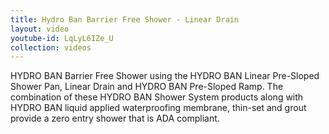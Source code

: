 ```yaml
---
title: Hydro Ban Barrier Free Shower - Linear Drain
layout: video
youtube-id: LqLyL6IZe_U
collection: videos
---
```


HYDRO BAN Barrier Free Shower using the HYDRO BAN Linear Pre-Sloped Shower Pan, Linear Drain and HYDRO BAN Pre-Sloped Ramp. The combination of these HYDRO BAN Shower System products along with HYDRO BAN liquid applied waterproofing membrane, thin-set and grout provide a zero entry shower that is ADA compliant.
